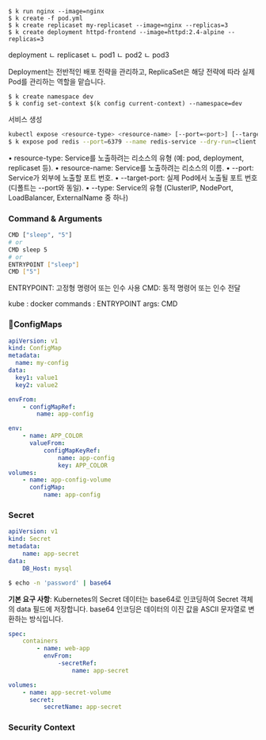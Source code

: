 
```
$ k run nginx --image=nginx
$ k create -f pod.yml
$ k create replicaset my-replicaset --image=nginx --replicas=3
$ k create deployment httpd-frontend --image=httpd:2.4-alpine --replicas=3
```

deployment
ㄴ replicaset
	ㄴ pod1
	ㄴ pod2
	ㄴ pod3

Deployment는 전반적인 배포 전략을 관리하고, ReplicaSet은 해당 전략에 따라 실제 Pod를 관리하는 역할을 맡습니다.

```
$ k create namespace dev
$ k config set-context $(k config current-context) --namespace=dev
```

서비스 생성

```sh
kubectl expose <resource-type> <resource-name> [--port=<port>] [--target-port=<target-port>] [--type=<service-type>]
$ k expose pod redis --port=6379 --name redis-service --dry-run=client -o yaml
```

• resource-type: Service를 노출하려는 리소스의 유형 (예: pod, deployment, replicaset 등).
• resource-name: Service를 노출하려는 리소스의 이름.
• --port: Service가 외부에 노출할 포트 번호.
• --target-port: 실제 Pod에서 노출될 포트 번호 (디폴트는 --port와 동일).
• --type: Service의 유형 (ClusterIP, NodePort, LoadBalancer, ExternalName 중 하나)

### Command & Arguments

```sh
CMD ["sleep", "5"]
# or
CMD sleep 5
# or
ENTRYPOINT ["sleep"]
CMD ["5"]
```

ENTRYPOINT: 고정형 명령어 또는 인수 사용
CMD: 동적 명령어 또는 인수 전달

kube : docker
commands : ENTRYPOINT
args: CMD

### ConfigMaps

```yml
apiVersion: v1
kind: ConfigMap
metadata:
  name: my-config
data:
  key1: value1
  key2: value2
```
  
```yml
envFrom:
	- configMapRef:
		name: app-config
```

```yml
env:
	- name: APP_COLOR
	  valueFrom:
		  configMapKeyRef:
			  name: app-config
			  key: APP_COLOR
volumes:
	- name: app-config-volume
	  configMap:
		  name: app-config
```

### Secret

```yml
apiVersion: v1
kind: Secret
metadata: 
	name: app-secret
data:
	DB_Host: mysql
```

```sh
$ echo -n 'password' | base64
```

**기본 요구 사항**: Kubernetes의 Secret 데이터는 base64로 인코딩하여 Secret 객체의 data 필드에 저장합니다. base64 인코딩은 데이터의 이진 값을 ASCII 문자열로 변환하는 방식입니다.


```yml
spec:
	containers
		- name: web-app
		  envFrom:
			  -secretRef:
				  name: app-secret

volumes:
	- name: app-secret-volume
	  secret:
		  secretName: app-secret
```

### Security Context


